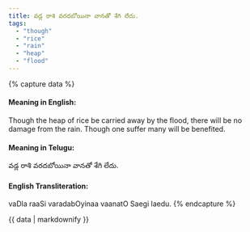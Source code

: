 ```yaml
---
title: వడ్ల రాశి వరదబోయినా వానతో శేగి లేదు.
tags:
  - "though"
  - "rice"
  - "rain"
  - "heap"
  - "flood"
---
```


{% capture data %}
#### Meaning in English:
Though the heap of rice be carried away by the flood, there will be no damage from the rain.
Though one suffer many will be benefited.

#### Meaning in Telugu:
వడ్ల రాశి వరదబోయినా వానతో శేగి లేదు.

#### English Transliteration:
vaDla raaSi varadabOyinaa vaanatO Saegi laedu.
{% endcapture %}

{{ data | markdownify }}

